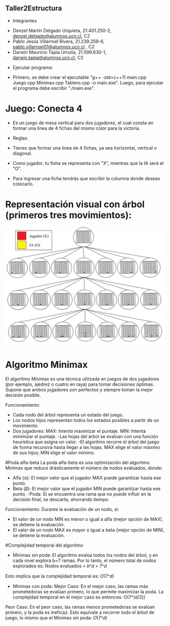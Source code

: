 ## Taller2Estructura

* Integrantes

- Denzel Martín Delgado Urquieta, 21.401.250-2, denzel.delgado@alumnos.ucn.cl, C2
- Pablo Jesús Villarroel Rivera, 21.239.259-6, pablo.villarroel01@alumnos.ucn.cl , C2
- Darwin Mauricio Tapia Urrutia, 21.599.630-1, darwin.tapia@alumnos.ucn.cl, C2

* Ejecutar programa:

- Primero, se debe crear el ejecutable "g++ -std=c++11 main.cpp Juego.cpp Minimax.cpp Tablero.cpp -o main.exe". Luego, para ejecutar el programa debe escribir "./main.exe".

# Juego: Conecta 4

- Es un juego de mesa vertical para dos jugadores, el cual consta en formar una linea de 4 fichas del mismo color para la victoria.

- Reglas:
- Tienes que formar una linea de 4 fichas, ya sea horizontal, vertical o diagonal.
- Como jugador, tu fixha se representa con "X", mientras que la IA será el "O".
- Para ingresar una ficha tendrás que escribir la columna donde deseas colocarlo.

# Representación visual con árbol (primeros tres movimientos):
<p align="center"><img src="https://github.com/DenzelD1/Taller2Estructura/blob/main/arbol%20conecta%204.png"/></p> 

# Algoritmo Minimax
El algoritmo Minimax es una técnica utilizada en juegos de dos jugadores (por ejemplo, ajedrez o cuatro en raya) para tomar decisiones óptimas. Supone que ambos jugadores son perfectos y siempre toman la mejor decisión posible.

Funcionamiento:
- Cada nodo del árbol representa un estado del juego.
- Los nodos hijos representan todos los estados posibles a partir de un movimiento.
- Dos jugadores:
  MAX: Intenta maximizar el puntaje.
  MIN: Intenta minimizar el puntaje.
-Las hojas del árbol se evalúan con una función heurística que asigna un valor.
-El algoritmo recorre el árbol del juego de forma recursiva hasta llegar a las hojas.
MAX elige el valor máximo de sus hijos; MIN elige el valor mínimo.

#Poda alfa-beta
La poda alfa-beta es una optimización del algoritmo Minimax que reduce drásticamente el número de nodos evaluados, donde:
- Alfa (α): El mejor valor que el jugador MAX puede garantizar hasta ese punto.
- Beta (β): El mejor valor que el jugador MIN puede garantizar hasta ese punto.
-Poda: Si se encuentra una rama que no puede influir en la decisión final, se descarta, ahorrando tiempo.

Funcionamiento:
Durante la evaluación de un nodo, si:
- El valor de un nodo MIN es menor o igual a alfa (mejor opción de MAX), se detiene la evaluación.
- El valor de un nodo MAX es mayor o igual a beta (mejor opción de MIN), se detiene la evaluación.

#Complejidad temporal del algoritmo
- Minimax sin poda:
El algoritmo evalúa todos los nodos del árbol, y en cada nivel explora b=7 ramas. Por lo tanto, el número total de nodos explorados es: Nodos evaluados = 𝑏^𝑑 = 7^𝑑

Esto implica que la complejidad temporal es: 𝑂(7^𝑑)

- Minimax con poda:
Mejor Caso:
En el mejor caso, las ramas más prometedoras se evalúan primero, lo que permite maximizar la poda.
La complejidad temporal en el mejor caso es entonces: O(7^(d/2))

Peor Caso:
En el peor caso, las ramas menos prometedoras se evalúan primero, y la poda es ineficaz. Esto equivale a recorrer todo el árbol de juego, lo mismo que el Minimax sin poda: 𝑂(7^𝑑)
